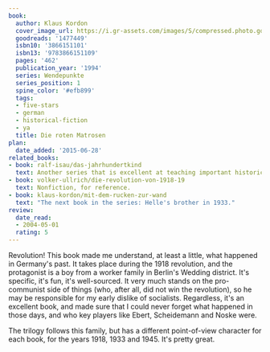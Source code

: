 ```yaml
---
book:
  author: Klaus Kordon
  cover_image_url: https://i.gr-assets.com/images/S/compressed.photo.goodreads.com/books/1184013208l/1477449.jpg
  goodreads: '1477449'
  isbn10: '3866151101'
  isbn13: '9783866151109'
  pages: '462'
  publication_year: '1994'
  series: Wendepunkte
  series_position: 1
  spine_color: '#efb899'
  tags:
  - five-stars
  - german
  - historical-fiction
  - ya
  title: Die roten Matrosen
plan:
  date_added: '2015-06-28'
related_books:
- book: ralf-isau/das-jahrhundertkind
  text: Another series that is excellent at teaching important historic moments through the eyes of its protagonist.
- book: volker-ullrich/die-revolution-von-1918-19
  text: Nonfiction, for reference.
- book: klaus-kordon/mit-dem-rucken-zur-wand
  text: "The next book in the series: Helle's brother in 1933."
review:
  date_read:
  - 2004-05-01
  rating: 5
---
```

Revolution! This book made me understand, at least a little, what happened in Germany's past. It takes place during the
1918 revolution, and the protagonist is a boy from a worker family in Berlin's Wedding district. It's specific, it's
fun, it's well-sourced. It very much stands on the pro-communist side of things (who, after all, did not win the
revolution), so he may be responsible for my early dislike of socialists. Regardless, it's an excellent book, and made
sure that I could never forget what happened in those days, and who key players like Ebert, Scheidemann and Noske were.

The trilogy follows this family, but has a different point-of-view character for each book, for the years 1918, 1933 and
1945. It's pretty great.
